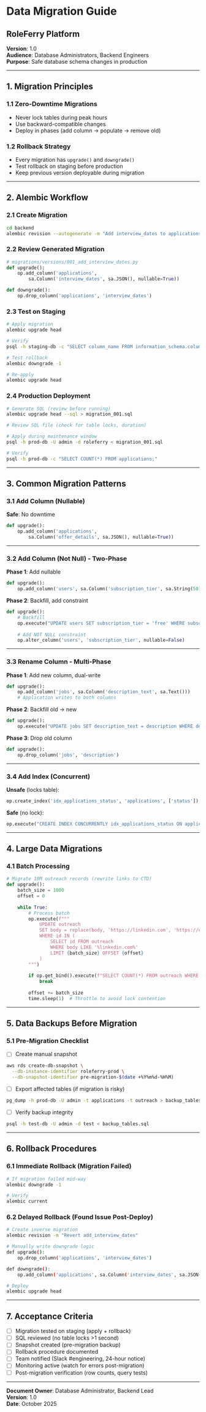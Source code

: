 # Data Migration Guide
## RoleFerry Platform

**Version**: 1.0  
**Audience**: Database Administrators, Backend Engineers  
**Purpose**: Safe database schema changes in production

---

## 1. Migration Principles

### 1.1 Zero-Downtime Migrations
- Never lock tables during peak hours
- Use backward-compatible changes
- Deploy in phases (add column → populate → remove old)

### 1.2 Rollback Strategy
- Every migration has `upgrade()` and `downgrade()`
- Test rollback on staging before production
- Keep previous version deployable during migration

---

## 2. Alembic Workflow

### 2.1 Create Migration
```bash
cd backend
alembic revision --autogenerate -m "Add interview_dates to applications"
```

### 2.2 Review Generated Migration
```python
# migrations/versions/001_add_interview_dates.py
def upgrade():
    op.add_column('applications', 
        sa.Column('interview_dates', sa.JSON(), nullable=True))

def downgrade():
    op.drop_column('applications', 'interview_dates')
```

### 2.3 Test on Staging
```bash
# Apply migration
alembic upgrade head

# Verify
psql -h staging-db -c "SELECT column_name FROM information_schema.columns WHERE table_name='applications';"

# Test rollback
alembic downgrade -1

# Re-apply
alembic upgrade head
```

### 2.4 Production Deployment
```bash
# Generate SQL (review before running)
alembic upgrade head --sql > migration_001.sql

# Review SQL file (check for table locks, duration)

# Apply during maintenance window
psql -h prod-db -U admin -d roleferry < migration_001.sql

# Verify
psql -h prod-db -c "SELECT COUNT(*) FROM applications;"
```

---

## 3. Common Migration Patterns

### 3.1 Add Column (Nullable)
**Safe**: No downtime

```python
def upgrade():
    op.add_column('applications', 
        sa.Column('offer_details', sa.JSON(), nullable=True))
```

---

### 3.2 Add Column (Not Null) - Two-Phase

**Phase 1**: Add nullable
```python
def upgrade():
    op.add_column('users', sa.Column('subscription_tier', sa.String(50), nullable=True))
```

**Phase 2**: Backfill, add constraint
```python
def upgrade():
    # Backfill
    op.execute("UPDATE users SET subscription_tier = 'free' WHERE subscription_tier IS NULL")
    
    # Add NOT NULL constraint
    op.alter_column('users', 'subscription_tier', nullable=False)
```

---

### 3.3 Rename Column - Multi-Phase

**Phase 1**: Add new column, dual-write
```python
def upgrade():
    op.add_column('jobs', sa.Column('description_text', sa.Text()))
    # Application writes to both columns
```

**Phase 2**: Backfill old → new
```python
def upgrade():
    op.execute("UPDATE jobs SET description_text = description WHERE description_text IS NULL")
```

**Phase 3**: Drop old column
```python
def upgrade():
    op.drop_column('jobs', 'description')
```

---

### 3.4 Add Index (Concurrent)

**Unsafe** (locks table):
```python
op.create_index('idx_applications_status', 'applications', ['status'])
```

**Safe** (no lock):
```python
op.execute("CREATE INDEX CONCURRENTLY idx_applications_status ON applications(status)")
```

---

## 4. Large Data Migrations

### 4.1 Batch Processing
```python
# Migrate 10M outreach records (rewrite links to CTD)
def upgrade():
    batch_size = 1000
    offset = 0
    
    while True:
        # Process batch
        op.execute(f"""
            UPDATE outreach
            SET body = replace(body, 'https://linkedin.com', 'https://click.roleferry.io')
            WHERE id IN (
                SELECT id FROM outreach
                WHERE body LIKE '%linkedin.com%'
                LIMIT {batch_size} OFFSET {offset}
            )
        """)
        
        if op.get_bind().execute(f"SELECT COUNT(*) FROM outreach WHERE body LIKE '%linkedin.com%' LIMIT 1 OFFSET {offset}").scalar() == 0:
            break
        
        offset += batch_size
        time.sleep(1)  # Throttle to avoid lock contention
```

---

## 5. Data Backups Before Migration

### 5.1 Pre-Migration Checklist
- [ ] Create manual snapshot
```bash
aws rds create-db-snapshot \
  --db-instance-identifier roleferry-prod \
  --db-snapshot-identifier pre-migration-$(date +%Y%m%d-%H%M)
```

- [ ] Export affected tables (if migration is risky)
```bash
pg_dump -h prod-db -U admin -t applications -t outreach > backup_tables.sql
```

- [ ] Verify backup integrity
```bash
psql -h test-db -U admin -d test < backup_tables.sql
```

---

## 6. Rollback Procedures

### 6.1 Immediate Rollback (Migration Failed)
```bash
# If migration failed mid-way
alembic downgrade -1

# Verify
alembic current
```

### 6.2 Delayed Rollback (Found Issue Post-Deploy)
```bash
# Create inverse migration
alembic revision -m "Revert add_interview_dates"

# Manually write downgrade logic
def upgrade():
    op.drop_column('applications', 'interview_dates')

def downgrade():
    op.add_column('applications', sa.Column('interview_dates', sa.JSON()))

# Deploy
alembic upgrade head
```

---

## 7. Acceptance Criteria

- [ ] Migration tested on staging (apply + rollback)
- [ ] SQL reviewed (no table locks >1 second)
- [ ] Snapshot created (pre-migration backup)
- [ ] Rollback procedure documented
- [ ] Team notified (Slack #engineering, 24-hour notice)
- [ ] Monitoring active (watch for errors post-migration)
- [ ] Post-migration verification (row counts, query tests)

---

**Document Owner**: Database Administrator, Backend Lead  
**Version**: 1.0  
**Date**: October 2025

